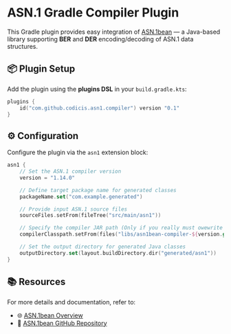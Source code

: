 # ASN.1 Gradle Compiler Plugin

This Gradle plugin provides easy integration of [ASN.1bean](https://github.com/beanit/asn1bean) — a Java-based library supporting **BER** and **DER** encoding/decoding of ASN.1 data structures.

## 📦 Plugin Setup

Add the plugin using the **plugins DSL** in your `build.gradle.kts`:

```kotlin
plugins {
    id("com.github.codicis.asn1.compiler") version "0.1"
}
```

## ⚙️ Configuration

Configure the plugin via the `asn1` extension block:

```kotlin
asn1 {
    // Set the ASN.1 compiler version
    version = "1.14.0"

    // Define target package name for generated classes
    packageName.set("com.example.generated")

    // Provide input ASN.1 source files
    sourceFiles.setFrom(fileTree("src/main/asn1"))

    // Specify the compiler JAR path (Only if you really must owewrite default)
    compilerClasspath.setFrom(files("libs/asn1bean-compiler-${version.get()}.jar"))

    // Set the output directory for generated Java classes
    outputDirectory.set(layout.buildDirectory.dir("generated/asn1"))
}
```

## 📚 Resources

For more details and documentation, refer to:

- 🌐 [ASN.1bean Overview](https://www.beanit.com/asn1/)
- 🧩 [ASN.1bean GitHub Repository](https://github.com/beanit/asn1bean)